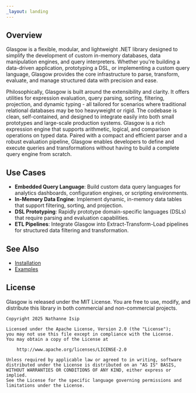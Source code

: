 ```yaml
---
_layout: landing
---
```


## Overview

Glasgow is a flexible, modular, and lightweight .NET library designed to simplify the development of custom in-memory databases, data manipulation engines, and query interpreters. Whether you're building a data-driven application, prototyping a DSL, or implementing a custom query language, Glasgow provides the core infrastructure to parse, transform, evaluate, and manage structured data with precision and ease.

Philosophically, Glasgow is built around the extensibility and clarity. It offers utilities for expression evaluation, query parsing, sorting, filtering, projection, and dynamic typing - all tailored for scenarios where traditional relational databases may be too heavyweight or rigid. The codebase is clean, self-contained, and designed to integrate easily into both small prototypes and large-scale production systems. Glasgow is a rich expression engine that supports arithmetic, logical, and comparison operations on typed data. Paired with a compact and efficient parser and a robust evaluation pipeline, Glasgow enables developers to define and execute queries and transformations without having to build a complete query engine from scratch.

## Use Cases

- **Embedded Query Language**: Build custom data query languages for analytics dashboards, configuration engines, or scripting environments.
- **In-Memory Data Engine**: Implement dynamic, in-memory data tables that support filtering, sorting, and projection.
- **DSL Prototyping**: Rapidly prototype domain-specific languages (DSLs) that require parsing and evaluation capabilities.
- **ETL Pipelines**: Integrate Glasgow into Extract-Transform-Load pipelines for structured data filtering and transformation.

## See Also

- [Installation](pages/installation.html)
- [Examples](pages/examples.html)

## License

Glasgow is released under the MIT License. You are free to use, modify, and distribute this library in both commercial and non-commercial projects.

```
Copyright 2025 Nathanne Isip

Licensed under the Apache License, Version 2.0 (the "License");
you may not use this file except in compliance with the License.
You may obtain a copy of the License at

    http://www.apache.org/licenses/LICENSE-2.0

Unless required by applicable law or agreed to in writing, software
distributed under the License is distributed on an "AS IS" BASIS,
WITHOUT WARRANTIES OR CONDITIONS OF ANY KIND, either express or implied.
See the License for the specific language governing permissions and
limitations under the License.
```
